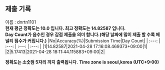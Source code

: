 


  
## 제출 기록  
이름 : dnrtn1101  
**현재 평균 정확도는 10.0 입니다. 최고 정확도는 14.82587 입니다.**  
**Day Count가 음수인 경우 감점 제출을 의미 합니다.(해당 날짜에 많이 제출 할 수록 페널티 점수가 커집니다.)**
|No|Accuracy(%)|Submission Time|Day Count|
| :---: | :---: | :---: | :---: |
|1|14.82587|2021-04-28 17:16:08.469373+09:00|1|
|2|5.17413|2021-04-28 18:11:44.115883+09:00|2|


**정확도는 소숫점 5자리 까지 출력됩니다.**
**Time zone is seoul,korea (UTC+9:00)**
